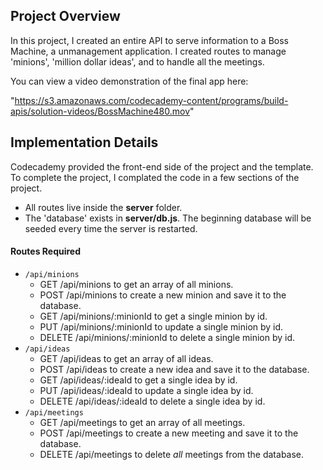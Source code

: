 ## Project Overview

In this project, I created an entire API to serve information to a Boss Machine, a unmanagement application. I created routes to manage 'minions', 'million dollar ideas', and to handle all the meetings.

You can view a video demonstration of the final app here:


"https://s3.amazonaws.com/codecademy-content/programs/build-apis/solution-videos/BossMachine480.mov" 

## Implementation Details

Codecademy provided the front-end side of the project and the template. To complete the project, I complated the code in a few sections of the project.

- All routes  live inside the **server** folder.
- The 'database' exists in **server/db.js**. The beginning database will be seeded every time the server is restarted. 
#### Routes Required

- `/api/minions`
  - GET /api/minions to get an array of all minions.
  - POST /api/minions to create a new minion and save it to the database.
  - GET /api/minions/:minionId to get a single minion by id.
  - PUT /api/minions/:minionId to update a single minion by id.
  - DELETE /api/minions/:minionId to delete a single minion by id.
- `/api/ideas`
  - GET /api/ideas to get an array of all ideas.
  - POST /api/ideas to create a new idea and save it to the database.
  - GET /api/ideas/:ideaId to get a single idea by id.
  - PUT /api/ideas/:ideaId to update a single idea by id.
  - DELETE /api/ideas/:ideaId to delete a single idea by id.
- `/api/meetings`
  - GET /api/meetings to get an array of all meetings.
  - POST /api/meetings to create a new meeting and save it to the database.
  - DELETE /api/meetings to delete _all_ meetings from the database.

